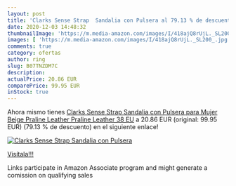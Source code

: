 ```yaml
---
layout: post
title: 'Clarks Sense Strap  Sandalia con Pulsera al 79.13 % de descuento'
date: 2020-12-03 14:48:32
thumbnailImage: 'https://m.media-amazon.com/images/I/418ajQ8rUjL._SL200_.jpg'
images: [ 'https://m.media-amazon.com/images/I/418ajQ8rUjL._SL200_.jpg' ]
comments: true
category: ofertas
author: ring
slug: B07TNZDM7C
description:
actualPrice: 20.86 EUR
comparePrice: 99.95 EUR
inStock: true
---
```


Ahora mismo tienes [Clarks Sense Strap  Sandalia con Pulsera para Mujer  Beige  Praline Leather Praline Leather   38 EU](https://www.amazon.es/dp/B07TNZDM7C/?tag=tolees-21) a 20.86 EUR (original: 99.95 EUR) (79.13 %  de descuento) en el siguiente enlace!

[![Clarks Sense Strap  Sandalia con Pulsera](https://m.media-amazon.com/images/I/418ajQ8rUjL._SL200_.jpg)](https://www.amazon.es/dp/B07TNZDM7C/?tag=tolees-21)

[Visítala!!!](https://www.amazon.es/dp/B07TNZDM7C/?tag=tolees-21)

Links participate in Amazon Associate program and might generate a comission on qualifying sales

